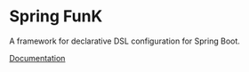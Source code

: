# Spring FunK

A framework for declarative DSL configuration for Spring Boot.

[Documentation](https://wakingrufus.github.io/spring-funk/)

